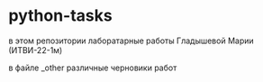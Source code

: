 # python-tasks
в этом репозитории лаборатарные работы Гладышевой Марии (ИТВИ-22-1м)

в файле _other различные черновики работ 
